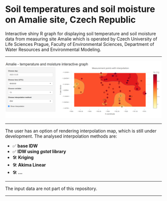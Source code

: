 # Soil temperatures and soil moisture on Amalie site, Czech Republic

Interactive shiny R graph for displaying soil temperature and soil moisture data from measuring site Amalie which is operated by Czech University of Life Sciences Prague, Faculty of Environmental Sciences, Department of Water Resources and Environmental Modeling. 

---

![iterpol-app-view](img/iterpol-app-view.png)

---

The user has an option of rendering interpolation map, which is still under development. The analysed interpolation methods are:

- ✅ **base IDW**
- ✅ **IDW using _gstat_ library**
- 🛠️ **Kriging**
- 🛠️ **Akima Linear**
- 🛠️ **...**

---

The input data are not part of this repository.

---
